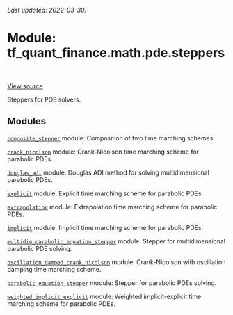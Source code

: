 <!--
This file is generated by a tool. Do not edit directly.
For open-source contributions the docs will be updated automatically.
-->

*Last updated: 2022-03-30.*

<div itemscope itemtype="http://developers.google.com/ReferenceObject">
<meta itemprop="name" content="tf_quant_finance.math.pde.steppers" />
<meta itemprop="path" content="Stable" />
</div>

# Module: tf_quant_finance.math.pde.steppers

<!-- Insert buttons and diff -->

<table class="tfo-notebook-buttons tfo-api" align="left">
</table>

<a target="_blank" href="https://github.com/google/tf-quant-finance/blob/master/tf_quant_finance/math/pde/steppers/__init__.py">View source</a>



Steppers for PDE solvers.



## Modules

[`composite_stepper`](../../../tf_quant_finance/math/pde/steppers/composite_stepper.md) module: Composition of two time marching schemes.

[`crank_nicolson`](../../../tf_quant_finance/math/pde/steppers/crank_nicolson.md) module: Crank-Nicolson time marching scheme for parabolic PDEs.

[`douglas_adi`](../../../tf_quant_finance/math/pde/steppers/douglas_adi.md) module: Douglas ADI method for solving multidimensional parabolic PDEs.

[`explicit`](../../../tf_quant_finance/math/pde/steppers/explicit.md) module: Explicit time marching scheme for parabolic PDEs.

[`extrapolation`](../../../tf_quant_finance/math/pde/steppers/extrapolation.md) module: Extrapolation time marching scheme for parabolic PDEs.

[`implicit`](../../../tf_quant_finance/math/pde/steppers/implicit.md) module: Implicit time marching scheme for parabolic PDEs.

[`multidim_parabolic_equation_stepper`](../../../tf_quant_finance/math/pde/steppers/multidim_parabolic_equation_stepper.md) module: Stepper for multidimensional parabolic PDE solving.

[`oscillation_damped_crank_nicolson`](../../../tf_quant_finance/math/pde/steppers/oscillation_damped_crank_nicolson.md) module: Crank-Nicolson with oscillation damping time marching scheme.

[`parabolic_equation_stepper`](../../../tf_quant_finance/math/pde/steppers/parabolic_equation_stepper.md) module: Stepper for parabolic PDEs solving.

[`weighted_implicit_explicit`](../../../tf_quant_finance/math/pde/steppers/weighted_implicit_explicit.md) module: Weighted implicit-explicit time marching scheme for parabolic PDEs.

